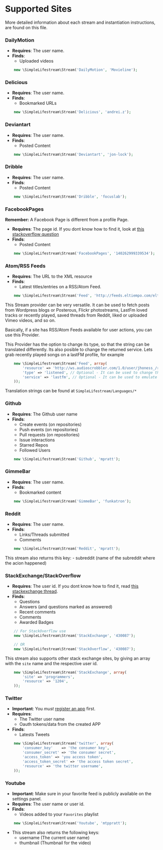 Supported Sites
===============

More detailed information about each stream and instantiation instructions, are found
on this file.

### DailyMotion

- **Requires**: The user name.
- **Finds**:
    - Uploaded videos

```php
    new \SimpleLifestream\Stream('DailyMotion', 'Movieline');
```

### Delicious

- **Requires**: The user name.
- **Finds**:
    - Bookmarked URLs

```php
    new \SimpleLifestream\Stream('Delicious', 'andrei.z');
```

### Deviantart

- **Requires**: The user name.
- **Finds**:
    - Posted Content

```php
    new \SimpleLifestream\Stream('Deviantart', 'jon-lock');
```

### Dribble

- **Requires**: The user name.
- **Finds**:
    - Posted Content

```php
    new \SimpleLifestream\Stream('Dribble', 'focuslab');
```

### FacebookPages

**Remember:** A Facebook Page is different from a profile Page.
- **Requires**: The page id. If you dont know how to find it, look at [this stackoverflow question](http://stackoverflow.com/questions/3130433/get-facebook-fan-page-id)
- **Finds**:
    - Posted Content

```php
    new \SimpleLifestream\Stream('FacebookPages', '140262999339534');
```

### Atom/RSS Feeds

- **Requires**: The URL to the XML resource
- **Finds**:
    - Latest titles/entries on a RSS/Atom Feed.

```php
    new \SimpleLifestream\Stream('Feed', 'http://feeds.eltiempo.com/eltiempo/titulares');
```

This Stream provider can be very versatile. It can be used to fetch posts from Wordpress blogs or Posterous, Flickr photostreams,
LastFm loved tracks or recently played, saved threads from Reddit, liked or uploaded Vimeo videos, and so on.

Basically, if a site has RSS/Atom Feeds available for user actions, you can use this Provider.

This Provider has the option to change its type, so that the string can be translated differently. Its also posible to change the returned service.
Lets grab recently played songs on a lastFM profile, for example

```php
    new \SimpleLifestream\Stream('Feed', array(
        'resource' => 'http://ws.audioscrobbler.com/1.0/user/jhoness_/recenttracks.rss',
        'type' => 'listened', // Optional - It can be used to change the translation of this action
        'service' => 'lastfm', // Optional - It can be used to emulate a new provider
    ));
```

Translation strings can be found at `SimpleLifestream/Languages/*`

### Github

- **Requires**: The Github user name
- **Finds**:
    - Create events (on repositories)
    - Push events (on repositories)
    - Pull requests (on repositories)
    - Issue interactions
    - Starred Repos
    - Followed Users

```php
    new \SimpleLifestream\Stream('Github', 'mpratt');
```

### GimmeBar

- **Requires**: The user name.
- **Finds**:
    - Bookmarked content

```php
    new \SimpleLifestream\Stream('GimmeBar', 'funkatron');
```

### Reddit

- **Requires**: The user name.
- **Finds**:
    - Links/Threads submitted
    - Comments

```php
    new \SimpleLifestream\Stream('Reddit', 'mpratt');
```
This stream also returns this key:
    - subreddit (name of the subreddit where the acion happened)

### StackExchange/StackOverflow

- **Requires**: The user id.  If you dont know how to find it, read [this stackexchange thread](http://meta.stackoverflow.com/questions/98771/what-is-my-user-id).
- **Finds**:
    - Questions
    - Answers (and questions marked as answered)
    - Recent comments
    - Comments
    - Awarded Badges

```php
    // For StackOverflow use
    new \SimpleLifestream\Stream('StackExchange', '430087');

    // OR
    new \SimpleLifestream\Stream('StackOverflow', '430087');
```

This stream also supports other stack exchange sites, by giving an array with the `site` name
and the respective user id.

```php
    new \SimpleLifestream\Stream('StackExchange', array(
        'site' => 'programmers',
        'resource' => '1204',
    ));
```

### Twitter

- **Important**: You _must_ [register an app](http://dev.twitter.com/apps) first.
- **Requires**:
    - The Twitter user name
    - Oauth tokens/data from the created APP
- **Finds**:
    - Latests Tweets

```php
    new \SimpleLifestream\Stream('twitter', array(
        'consumer_key'    => 'the consumer key',
        'consumer_secret' => 'the consumer secret',
        'access_token' => 'you access token',
        'access_token_secret' => 'the access token secret',
        'resource' => 'the twitter username',
    ));
```

### Youtube

- **Important**: Make sure in your favorite feed is publicly available on the settings panel.
- **Requires**: The user name or user id.
- **Finds**:
    - Videos added to your `Favorites` playlist

```php
    new \SimpleLifestream\Stream('Youtube', 'mtppratt');
```


- This stream also returns the following keys:
    - username (The current user name)
    - thumbnail (Thumbnail for the video)
